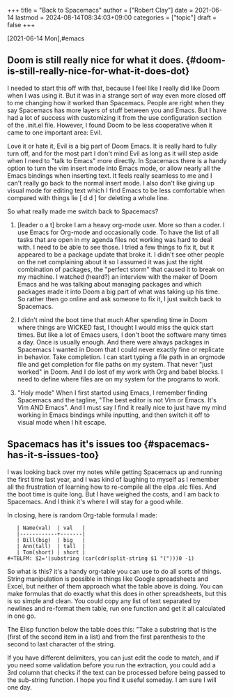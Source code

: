 +++
title = "Back to Spacemacs"
author = ["Robert Clay"]
date = 2021-06-14
lastmod = 2024-08-14T08:34:03+09:00
categories = ["topic"]
draft = false
+++

<span class="timestamp-wrapper"><span class="timestamp">[2021-06-14 Mon]</span></span>,#emacs


## Doom is still really nice for what it does. {#doom-is-still-really-nice-for-what-it-does-dot}

I needed to start this off with that, because I feel like I really did like
Doom when I was using it. But it was in a strange sort of way even more
closed off to me changing how it worked than Spacemacs. People are right
when they say Spacemacs has more layers of stuff between you and Emacs.
But I have had a lot of success with customizing it from the use
configuration section of the .init.el file. However, I found Doom to be
less cooperative when it came to one important area: Evil.

Love it or hate it, Evil is a big part of Doom Emacs. It is really hard to
fully turn off, and for the most part I don't mind Evil as long as it will
step aside when I need to "talk to Emacs" more directly. In Spacemacs there
is a handy option to turn the vim insert mode into Emacs mode, or allow
nearly all the Emacs bindings when inserting text. It feels really seamless
to me and I can't really go back to the normal insert mode. I also don't
like giving up visual mode for editing text which I find Emacs to be less
comfortable when compared with things lie [ d d ] for deleting a whole
line.

So what really made me switch back to Spacemacs?

1.  [leader o a t] broke
    I am a heavy org-mode user. More so than a coder. I use Emacs for
    Org-mode and occasionally code. To have the list of all tasks that are
    open in my agenda files not working was hard to deal with. I need to be
    able to see those. I tried a few things to fix it, but it appeared to be
    a package update that broke it. I didn't see other people on the net
    complaining about it so I assumed it was just the right combination of
    packages, the "perfect storm" that caused it to break on my machine. I
    watched (heard?) an interview with the maker of Doom Emacs and he was
    talking about managing packages and which packages made it into Doom a
    big part of what was taking up his time. So rather then go online and
    ask someone to fix it, I just switch back to Spacemacs.

2.  I didn't mind the boot time that much
    After spending time in Doom where things are WICKED fast, I thought I
    would miss the quick start times. But like a lot of Emacs users, I don't
    boot the software many times a day. Once is usually enough. And there
    were always packages in Spacemacs I wanted in Doom that I could never
    exactly fine or replicate in behavior. Take completion. I can start
    typing a file path in an orgmode file and get completion for file paths
    on my system. That never "just worked" in Doom. And I do lost of my work
    with Org and babel blocks. I need to define where files are on my system
    for the programs to work.

3.  "Holy mode"
    When I first started using Emacs, I remember finding Spacemacs and the
    tagline, "The best editor is not Vim or Emacs. It's Vim AND Emacs". And
    I must say I find it really nice to just have my mind working in Emacs
    bindings while inputting, and then switch it off to visual mode when I
    hit escape.


## Spacemacs has it's issues too {#spacemacs-has-it-s-issues-too}

I was looking back over my notes while getting Spacemacs up and running the
first time last year, and I was kind of laughing to myself as I remember
all the frustration of learning how to re-compile all the elpa .elc files.
And the boot time is quite long. But I have weighed the costs, and I am
back to Spacemacs. And I think it's where I will stay for a good while.

In closing, here is random Org-table formula I made:

```text
   | Name(val)  | val   |
   |------------+-------|
   | Bill(big)  | big   |
   | Ann(tall)  | tall  |
   | Tom(short) | short |
#+TBLFM: $2='(substring (car(cdr(split-string $1 "(")))0 -1)
```

So what is this? it's a handy org-table you can use to do all sorts of things.
String manipulation is possible in things like Google spreadsheets and Excel,
but neither of them approach what the table above is doing. You can make
formulas that do exactly what this does in other spreadsheets, but this is so
simple and clean. You could copy any list of text separated by newlines and
re-format them table, run one function and get it all calculated in one go.

The Elisp function below the table does this: "Take a substring that is the
(first of the second item in a list) and from the first parenthesis to the
second to last character of the string.

If you have different delimiters, you can just edit the code to match, and if
you need some validation before you run the extraction, you could add a 3rd
column that checks if the text can be processed before being passed to the
sub-string function. I hope you find it useful someday. I am sure I will one day.
